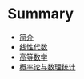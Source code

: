 # Summary

* [简介](README.md)
* [线性代数](xian-xing-dai-shu.md)
* [高等数学](gao-deng-shu-xue.md)
* [概率论与数理统计](gai-lv-lun-yu-shu-li-tong-ji.md)

